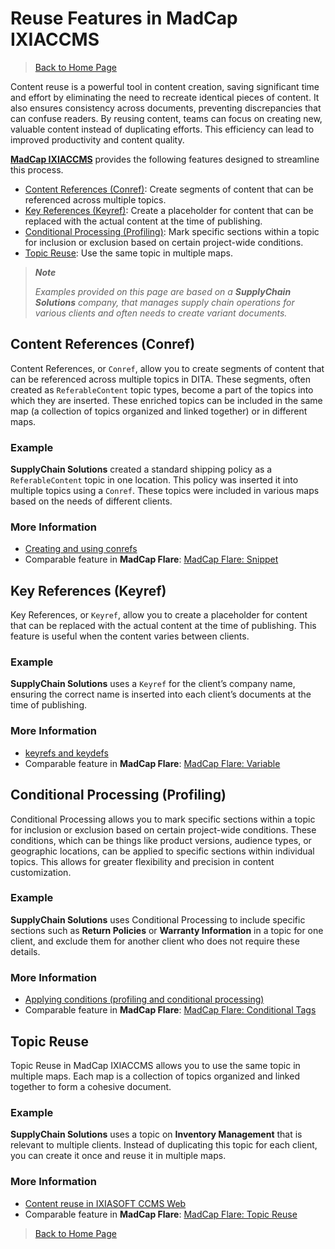 # Reuse Features in MadCap IXIACCMS

> [Back to Home Page](README.md)

Content reuse is a powerful tool in content creation, saving significant time and effort by eliminating the need to recreate identical pieces of content. It also ensures consistency across documents, preventing discrepancies that can confuse readers. By reusing content, teams can focus on creating new, valuable content instead of duplicating efforts. This efficiency can lead to improved productivity and content quality.

[**MadCap IXIACCMS**](https://www.ixiasoft.com/) provides the following features designed to streamline this process.

- [Content References (Conref)](#content-references-conref): Create segments of content that can be referenced across multiple topics.
- [Key References (Keyref)](#key-references-keyref): Create a placeholder for content that can be replaced with the actual content at the time of publishing.
- [Conditional Processing (Profiling)](#conditional-processing-profiling): Mark specific sections within a topic for inclusion or exclusion based on certain project-wide conditions.
- [Topic Reuse](#topic-reuse): Use the same topic in multiple maps.

> **_Note_**
>
> _Examples provided on this page are based on a **SupplyChain Solutions** company, that manages supply chain operations for various clients and often needs to create variant documents._

## Content References (Conref)

Content References, or `Conref`, allow you to create segments of content that can be referenced across multiple topics in DITA. These segments, often created as `ReferableContent` topic types, become a part of the topics into which they are inserted. These enriched topics can be included in the same map (a collection of topics organized and linked together) or in different maps.

### Example

**SupplyChain Solutions** created a standard shipping policy as a `ReferableContent` topic in one location. This policy was inserted it into multiple topics using a `Conref`. These topics were included in various maps based on the needs of different clients.

### More Information

- [Creating and using conrefs](https://www.ixiasoft.com/documentation/IXIASOFT_CCMS/6.8/User_Guides_Advanced_User_Standard/en/lar1396892881040.html)
- Comparable feature in **MadCap Flare**: [MadCap Flare: Snippet](https://www.madcapsoftware.com/blog/guest-post-madcap-flare-101-8-variables-and-snippets)

## Key References (Keyref)

Key References, or `Keyref`, allow you to create a placeholder for content that can be replaced with the actual content at the time of publishing. This feature is useful when the content varies between clients.

### Example

**SupplyChain Solutions** uses a `Keyref` for the client’s company name, ensuring the correct name is inserted into each client’s documents at the time of publishing.

### More Information

- [keyrefs and keydefs](https://www.ixiasoft.com/documentation/IXIASOFT_CCMS/6.8/User_Guides_Advanced_User_Standard/en/per1389986050420.html)
- Comparable feature in **MadCap Flare**: [MadCap Flare: Variable](https://www.madcapsoftware.com/blog/guest-post-madcap-flare-101-8-variables-and-snippets)

## Conditional Processing (Profiling)

Conditional Processing allows you to mark specific sections within a topic for inclusion or exclusion based on certain project-wide conditions. These conditions, which can be things like product versions, audience types, or geographic locations, can be applied to specific sections within individual topics. This allows for greater flexibility and precision in content customization.

### Example

**SupplyChain Solutions** uses Conditional Processing to include specific sections such as **Return Policies** or **Warranty Information** in a topic for one client, and exclude them for another client who does not require these details.

### More Information

- [Applying conditions (profiling and conditional processing)](https://www.ixiasoft.com/documentation/IXIASOFT_CCMS/6.8/User_Guides_Advanced_User_Standard/en/per1389986186479.html)
- Comparable feature in **MadCap Flare**: [MadCap Flare: Conditional Tags](https://www.madcapsoftware.com/blog/tips-and-tricks-using-conditions-in-madcap-flare/)

## Topic Reuse

Topic Reuse in MadCap IXIACCMS allows you to use the same topic in multiple maps. Each map is a collection of topics organized and linked together to form a cohesive document.

### Example

**SupplyChain Solutions** uses a topic on **Inventory Management** that is relevant to multiple clients. Instead of duplicating this topic for each client, you can create it once and reuse it in multiple maps.

### More Information

- [Content reuse in IXIASOFT CCMS Web](https://www.ixiasoft.com/documentation/IXIASOFT_CCMS/6.3/User_Guides_Contributors_Standard/en/cab1556029603998.html)
- Comparable feature in **MadCap Flare**: [MadCap Flare: Topic Reuse](https://forums.madcapsoftware.com/viewtopic.php?t=28997)

> [Back to Home Page](README.md)
